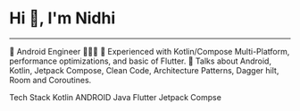 # Hi 👋, I'm Nidhi
---
🚀 Android Engineer 👨🏻‍💻
🌱 Experienced with Kotlin/Compose Multi-Platform, performance optimizations, and basic of Flutter.
💬 Talks about Android, Kotlin, Jetpack Compose, Clean Code, Architecture Patterns, Dagger hilt, Room and Coroutines.

Tech Stack
Kotlin ANDROID Java Flutter Jetpack Compse
